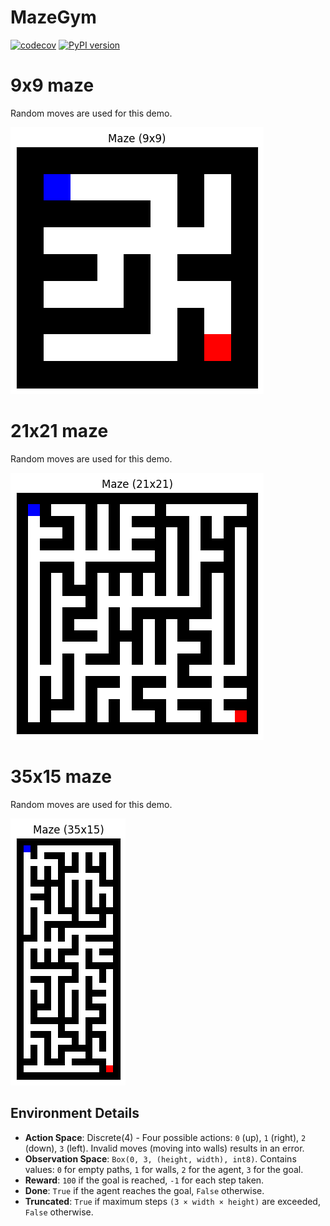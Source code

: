 # MazeGym

[![codecov](https://codecov.io/gh/EvalVis/MazeGym/branch/main/graph/badge.svg)](https://codecov.io/gh/EvalVis/MazeGym)
[![PyPI version](https://badge.fury.io/py/mazegym.svg)](https://pypi.org/project/mazegym/)

# 9x9 maze

Random moves are used for this demo.

![Maze9x9](images/maze_9_9.gif)

# 21x21 maze

Random moves are used for this demo.

![Maze21x21](images/maze_21_21.gif)

# 35x15 maze

Random moves are used for this demo.

![Maze35x15](images/maze_35_15.gif)

## Environment Details

- **Action Space**: Discrete(4) - Four possible actions: `0` (up), `1` (right), `2` (down), `3` (left). Invalid moves (moving into walls) results in an error.
- **Observation Space**: `Box(0, 3, (height, width), int8)`.
Contains values: `0` for empty paths, `1` for walls, `2` for the agent, `3` for the goal.
- **Reward**: `100` if the goal is reached, `-1` for each step taken.
- **Done**: `True` if the agent reaches the goal, `False` otherwise.
- **Truncated**: `True` if maximum steps `(3 × width × height)` are exceeded, `False` otherwise.